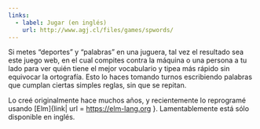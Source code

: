 ```yaml
---
links:
  - label: Jugar (en inglés)
    url: http://www.agj.cl/files/games/spwords/
---
```


Si metes “deportes” y “palabras” en una juguera, tal vez el resultado sea este juego web,
en el cual compites contra la máquina o una persona a tu lado para ver quién tiene el mejor vocabulario y tipea más rápido sin equivocar la ortografía.
Esto lo haces tomando turnos escribiendo palabras que cumplan ciertas simples reglas, sin que se repitan.

Lo creé originalmente hace muchos años, y recientemente lo reprogramé usando [Elm]{link| url = https://elm-lang.org }.
Lamentablemente está sólo disponible en inglés.
